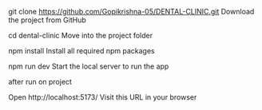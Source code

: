 git clone https://github.com/Gopikrishna-05/DENTAL-CLINIC.git  Download the project from GitHub
  
cd dental-clinic  Move into the project folder

npm install       Install all required npm packages

npm run dev       Start the local server to run the app

after run on project

Open http://localhost:5173/	Visit this URL in your browser